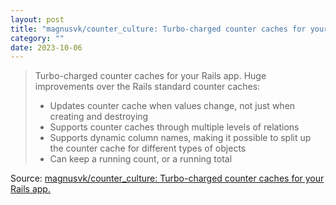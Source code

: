 ```yaml
---
layout: post
title: "magnusvk/counter_culture: Turbo-charged counter caches for your Rails app"
category: ""
date: 2023-10-06
---
```


>Turbo-charged counter caches for your Rails app. Huge improvements over the Rails standard counter caches:
>
>- Updates counter cache when values change, not just when creating and destroying
>- Supports counter caches through multiple levels of relations
>- Supports dynamic column names, making it possible to split up the counter cache for different types of objects
>- Can keep a running count, or a running total

Source: [magnusvk/counter_culture: Turbo-charged counter caches for your Rails app.](https://github.com/magnusvk/counter_culture)
